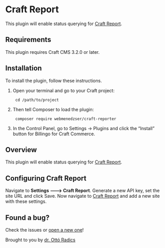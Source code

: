 # Craft Report

This plugin will enable status querying for [Craft Report](https://craft.report).

## Requirements

This plugin requires Craft CMS 3.2.0 or later.

## Installation

To install the plugin, follow these instructions.

1. Open your terminal and go to your Craft project:

        cd /path/to/project

2. Then tell Composer to load the plugin:

        composer require webmenedzser/craft-reporter

3. In the Control Panel, go to Settings → Plugins and click the “Install” button for Billingo for Craft Commerce.

## Overview

This plugin will enable status querying for [Craft Report](https://craft.report).

## Configuring Craft Report

Navigate to **Settings 🡒 Craft Report**. Generate a new API key, set the site URL and click Save. Now navigate to [Craft Report](https://craft.report) and add a new site with these settings.

## Found a bug?

Check the issues or [open a new one](https://github.com/webmenedzser/craft-reporter/issues)!

Brought to you by [dr. Ottó Radics](https://ottoradics.hu)
